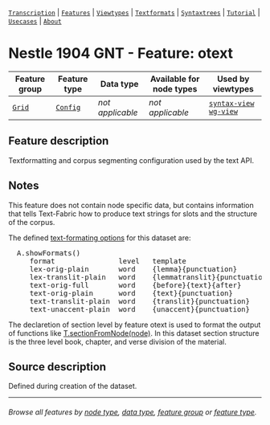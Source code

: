 <a name="start"></a>
[`Transcription`](../transcription.md#start) | [`Features`](README.md#start) | [`Viewtypes`](../viewtypes.md#start) | [`Textformats`](../textformats.md#start) |  [`Syntaxtrees`](../syntaxtrees.md#start) | [`Tutorial`](../../tutorial/README.md#start) | [`Usecases`](../usecases/README.md#start) | [`About`](../about.md#start)

# Nestle 1904 GNT - Feature: otext

Feature group | Feature type | Data type | Available for node types | Used by viewtypes
---  | --- | --- | --- | ---
[`Grid`](featuresbygroup.md#grid-features) | [`Config`](featuresbyfeaturetype.md#config-features) | *not applicable* | *not applicable* | [`syntax-view`](../syntax-view.md#start) [`wg-view`](../wg-view.md#start)

## Feature description

Textformatting and corpus segmenting configuration used by the text API. 

## Notes 

This feature does not contain node specific data, but contains information that tells Text-Fabric how to produce text strings for slots and the structure of the corpus.

The defined [text-formating options](../textformats.md#start) for this dataset are:
<pre>
  A.showFormats()
     format               level   template
     lex-orig-plain       word    {lemma}{punctuation}
     lex-translit-plain   word    {lemmatranslit}{punctuation}
     text-orig-full       word    {before}{text}{after}
     text-orig-plain      word    {text}{punctuation}
     text-translit-plain  word    {translit}{punctuation}
     text-unaccent-plain  word    {unaccent}{punctuation}
</pre>

The declaretion of section level by feature otext is used to format the output of functions like [T.sectionFromNode(node)](https://annotation.github.io/text-fabric/tf/cheatsheet.html#sections). In this dataset section structure is the three level book, chapter, and verse division of the material.

## Source description

Defined during creation of the  dataset.

---
###### *Browse all features by [node type](featuresbynodetype.md#start), [data type](featuresbydatatype.md#start), [feature group](featuresbygroup.md#start) or [feature type](featuresbyfeaturetype.md#start).*

